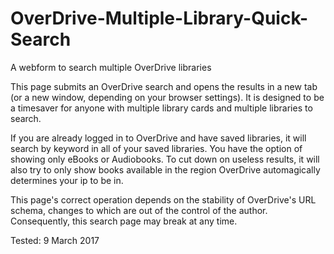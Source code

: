 # OverDrive-Multiple-Library-Quick-Search
A webform to search multiple OverDrive libraries

This page submits an OverDrive search and opens the results in a new tab (or a new window, depending on your browser settings). It is designed to be a timesaver for anyone with multiple library cards and multiple libraries to search.

If you are already logged in to OverDrive and have saved libraries, it will search by keyword in all of your saved libraries. You have the option of showing only eBooks or Audiobooks. To cut down on useless results, it will also try to only show books available in the region OverDrive automagically determines your ip to be in.

This page's correct operation depends on the stability of OverDrive's URL schema, changes to which are out of the control of the author. Consequently, this search page may break at any time.

Tested: 9 March 2017 
